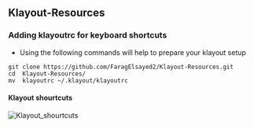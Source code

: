 ## Klayout-Resources

###  Adding klayoutrc for keyboard shortcuts


- Using the following commands will help to prepare your klayout setup

```
git clone https://github.com/FaragElsayed2/Klayout-Resources.git
cd  Klayout-Resources/
mv  klayoutrc ~/.klayout/klayoutrc
```

#### Klayout shourtcuts
![Klayout_shourtcuts](https://user-images.githubusercontent.com/91015308/182640717-4e9ddc43-8013-46dd-ba4a-7768a79f713f.png)
